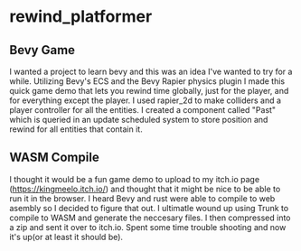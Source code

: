 # rewind_platformer
## Bevy Game
I wanted a project to learn bevy and this was an idea I've wanted to try for a while. Utilizing Bevy's ECS and the Bevy Rapier physics plugin I made this quick game demo that lets you rewind time globally, just for the player, and for everything except the player. I used rapier_2d to make colliders and a player controller for all the entities. I created a component called "Past" which is queried in an update scheduled system to store position and rewind for all entities that contain it. 
## WASM Compile
I thought it would be a fun game demo to upload to my itch.io page (https://kingmeelo.itch.io/) and thought that it might be nice to be able to run it in the browser. I heard Bevy and rust were able to compile to web asembly so I decided to figure that out. I ultimatle wound up using Trunk to compile to WASM and generate the neccesary files. I then compressed into a zip and sent it over to itch.io. Spent some time trouble shooting and now it's up(or at least it should be).
